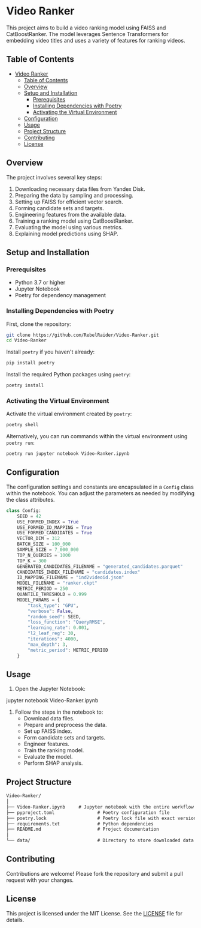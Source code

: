 # Video Ranker

This project aims to build a video ranking model using FAISS and CatBoostRanker. The model leverages Sentence Transformers for embedding video titles and uses a variety of features for ranking videos.

## Table of Contents

- [Video Ranker](#video-ranker)
  - [Table of Contents](#table-of-contents)
  - [Overview](#overview)
  - [Setup and Installation](#setup-and-installation)
    - [Prerequisites](#prerequisites)
    - [Installing Dependencies with Poetry](#installing-dependencies-with-poetry)
    - [Activating the Virtual Environment](#activating-the-virtual-environment)
  - [Configuration](#configuration)
  - [Usage](#usage)
  - [Project Structure](#project-structure)
  - [Contributing](#contributing)
  - [License](#license)

## Overview

The project involves several key steps:

1. Downloading necessary data files from Yandex Disk.
2. Preparing the data by sampling and processing.
3. Setting up FAISS for efficient vector search.
4. Forming candidate sets and targets.
5. Engineering features from the available data.
6. Training a ranking model using CatBoostRanker.
7. Evaluating the model using various metrics.
8. Explaining model predictions using SHAP.

## Setup and Installation

### Prerequisites

- Python 3.7 or higher
- Jupyter Notebook
- Poetry for dependency management

### Installing Dependencies with Poetry

First, clone the repository:

```sh
git clone https://github.com/RebelRaider/Video-Ranker.git
cd Video-Ranker
```

Install `poetry` if you haven't already:

```sh
pip install poetry
```

Install the required Python packages using `poetry`:

```sh
poetry install
```

### Activating the Virtual Environment

Activate the virtual environment created by `poetry`:

```sh
poetry shell
```

Alternatively, you can run commands within the virtual environment using `poetry run`:

```sh
poetry run jupyter notebook Video-Ranker.ipynb
```

## Configuration

The configuration settings and constants are encapsulated in a `Config` class within the notebook. You can adjust the parameters as needed by modifying the class attributes.

```python
class Config:
    SEED = 42
    USE_FORMED_INDEX = True
    USE_FORMED_ID_MAPPING = True
    USE_FORMED_CANDIDATES = True
    VECTOR_DIM = 312
    BATCH_SIZE = 100_000
    SAMPLE_SIZE = 7_000_000
    TOP_N_QUERIES = 1000
    TOP_K = 300
    GENERATED_CANDIDATES_FILENAME = "generated_candidates.parquet"
    CANDIDATES_INDEX_FILENAME = "candidates.index"
    ID_MAPPING_FILENAME = "ind2videoid.json"
    MODEL_FILENAME = "ranker.ckpt"
    METRIC_PERIOD = 250
    QUANTILE_THRESHOLD = 0.999
    MODEL_PARAMS = {
        "task_type": "GPU",
        "verbose": False,
        "random_seed": SEED,
        "loss_function": "QueryRMSE",
        "learning_rate": 0.001,
        "l2_leaf_reg": 30,
        "iterations": 4000,
        "max_depth": 3,
        "metric_period": METRIC_PERIOD
    }
```

## Usage

1. Open the Jupyter Notebook:

jupyter notebook Video-Ranker.ipynb

1. Follow the steps in the notebook to:
   - Download data files.
   - Prepare and preprocess the data.
   - Set up FAISS index.
   - Form candidate sets and targets.
   - Engineer features.
   - Train the ranking model.
   - Evaluate the model.
   - Perform SHAP analysis.

## Project Structure

``` markdown
Video-Ranker/
│
├── Video-Ranker.ipynb     # Jupyter notebook with the entire workflow
├── pyproject.toml                # Poetry configuration file
├── poetry.lock                   # Poetry lock file with exact versions of dependencies
├── requirements.txt              # Python dependencies
├── README.md                     # Project documentation
│
└── data/                         # Directory to store downloaded data files
```

## Contributing

Contributions are welcome! Please fork the repository and submit a pull request with your changes.

## License

This project is licensed under the MIT License. See the [LICENSE](LICENSE) file for details.
